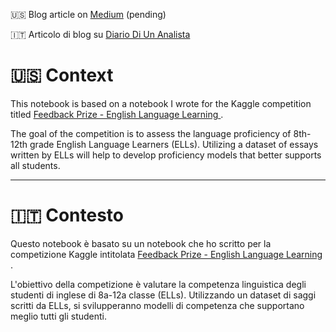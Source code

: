 🇺🇸 Blog article on [Medium](www.diariodiunanalista.it/valutare-il-livello-di-competenza-linguistica-col-machine-learning/) (pending)

🇮🇹 Articolo di blog su [Diario Di Un Analista](www.diariodiunanalista.it/valutare-il-livello-di-competenza-linguistica-col-machine-learning/)


# 🇺🇸 Context

This notebook is based on a notebook I wrote for the Kaggle competition titled [Feedback Prize - English Language Learning
](https://www.kaggle.com/competitions/feedback-prize-english-language-learning).

The goal of the competition is to assess the language proficiency of 8th-12th grade English Language Learners (ELLs). Utilizing a dataset of essays written by ELLs will help to develop proficiency models that better supports all students.

---

# 🇮🇹 Contesto

Questo notebook è basato su un notebook che ho scritto per la competizione Kaggle intitolata [Feedback Prize - English Language Learning
](https://www.kaggle.com/competitions/feedback-prize-english-language-learning).

L'obiettivo della competizione è valutare la competenza linguistica degli studenti di inglese di 8a-12a classe (ELLs). Utilizzando un dataset di saggi scritti da ELLs, si svilupperanno modelli di competenza che supportano meglio tutti gli studenti.